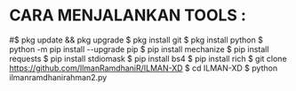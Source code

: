 # CARA MENJALANKAN TOOLS :
#$ pkg update && pkg upgrade
$ pkg install git
$ pkg install python
$ python -m pip install --upgrade pip
$ pip install mechanize
$ pip install requests
$ pip install stdiomask
$ pip install bs4
$ pip install rich
$ git clone https://github.com/IlmanRamdhaniR/ILMAN-XD
$ cd ILMAN-XD
$ python ilmanramdhanirahman2.py
